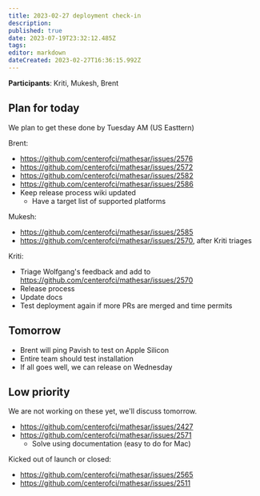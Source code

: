 ```yaml
---
title: 2023-02-27 deployment check-in
description: 
published: true
date: 2023-07-19T23:32:12.485Z
tags: 
editor: markdown
dateCreated: 2023-02-27T16:36:15.992Z
---
```


**Participants**: Kriti, Mukesh, Brent

## Plan for today
We plan to get these done by Tuesday AM (US Easttern)

Brent:
- https://github.com/centerofci/mathesar/issues/2576
- https://github.com/centerofci/mathesar/issues/2572
- https://github.com/centerofci/mathesar/issues/2582
- https://github.com/centerofci/mathesar/issues/2586
- Keep release process wiki updated
    - Have a target list of supported platforms

Mukesh:
- https://github.com/centerofci/mathesar/issues/2585
- https://github.com/centerofci/mathesar/issues/2570, after Kriti triages

Kriti:
- Triage Wolfgang's feedback and add to https://github.com/centerofci/mathesar/issues/2570
- Release process
- Update docs
- Test deployment again if more PRs are merged and time permits

## Tomorrow
- Brent will ping Pavish to test on Apple Silicon
- Entire team should test installation
- If all goes well, we can release on Wednesday

## Low priority
We are not working on these yet, we'll discuss tomorrow.
- https://github.com/centerofci/mathesar/issues/2427
- https://github.com/centerofci/mathesar/issues/2571 
    - Solve using documentation (easy to do for Mac)

Kicked out of launch or closed:
- https://github.com/centerofci/mathesar/issues/2565
- https://github.com/centerofci/mathesar/issues/2511